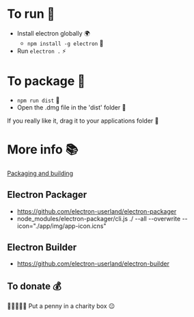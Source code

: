 # To run 👟

- Install electron globally 🌍
    - `npm install -g electron` 🌈
- Run `electron .` ⚡️

# To package 🎁

- `npm run dist` 🏃
- Open the .dmg file in the 'dist' folder 📂

If you really like it, drag it to your applications folder 🤝

# More info 📚

[Packaging and building](https://electron.atom.io/docs/tutorial/application-distribution/)

## Electron Packager
- https://github.com/electron-userland/electron-packager
- node_modules/electron-packager/cli.js ./ --all --overwrite --icon="./app/img/app-icon.icns"

## Electron Builder
- https://github.com/electron-userland/electron-builder

## To donate 💰
🤣😂🤣😂🤣 Put a penny in a charity box 😐
